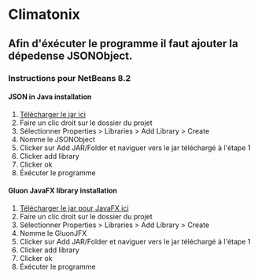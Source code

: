 # Climatonix

## Afin d'éxécuter le programme il faut ajouter la dépedense JSONObject.

### Instructions pour NetBeans 8.2

#### JSON in Java installation

1. [Télécharger le jar ici](https://repo1.maven.org/maven2/org/json/json/20190722/json-20190722.jar)
2. Faire un clic droit sur le dossier du projet
3. Sélectionner Properties > Libraries > Add Library > Create
4. Nomme le JSONObject
5. Clicker sur Add JAR/Folder et naviguer vers le jar téléchargé à l'étape 1
6. Clicker add library
7. Clicker ok
8. Éxécuter le programme

#### Gluon JavaFX library installation

1. [Télécharger le jar pour JavaFX ici](https://nexus.gluonhq.com/nexus/content/repositories/releases/com/gluonhq/charm-glisten/4.4.1/charm-glisten-4.4.1.jar)
2. Faire un clic droit sur le dossier du projet
3. Sélectionner Properties > Libraries > Add Library > Create
4. Nomme le GluonJFX
5. Clicker sur Add JAR/Folder et naviguer vers le jar téléchargé à l'étape 1
6. Clicker add library
7. Clicker ok
8. Éxécuter le programme
